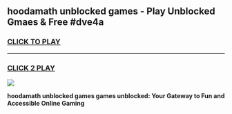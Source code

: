
## hoodamath unblocked games - Play Unblocked Gmaes & Free #dve4a
<h3>
<a href="https://premium.freeplayer.one?title=hoodamath_unblocked_games&ref=01M">CLICK TO PLAY</a></h3>
<hr>

<h3>
<a href="https://premium.freeplayer.one?title=hoodamath_unblocked_games&ref=01M">CLICK 2 PLAY</a>
  
</h3>

<a href="https://premium.freeplayer.one?title=hoodamath_unblocked_games&ref=01M"><img src="https://clearcache.store/games.png"></a>


**hoodamath unblocked games games unblocked: Your Gateway to Fun and Accessible Online Gaming**
